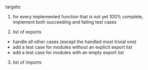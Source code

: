 targets:
1. for every implemented function that is not yet 100% complete, implement both succeeding and failing test cases

2. list of exports
- handle all other cases (except the handled most trivial one)
- add a test case for modules without an explicit export list
- add a test case for modules with an empty export list

3. list of imports